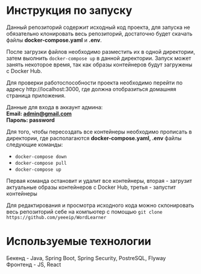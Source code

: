 # Инструкция по запуску

Данный репозиторий содержит исходный код проекта, для запуска не обязательно клонировать весь репозиторий, достаточно будет скачать файлы **docker-compose.yaml** и **.env**.  

После загрузки файлов необходимо разместить их в одной директории, затем выолнить ```docker-compose up``` в данной директории. Запуск может занять некоторое время, так как образы контейнеров будут загружены с Docker Hub.  

Для проверки работоспособности проекта необходимо перейти по адресу http://localhost:3000, где должна отобразиться домашняя страница приложения.

Данные для входа в аккаунт админа:  
**Email: admin@gmail.com**  
**Пароль: password**

Для того, чтобы пересоздать все контейнеры необходимо прописать в директории, где располагаются **docker-compose.yaml, .env** файлы следующие команды:
- ```docker-compose down```
- ```docker-compose pull```
- ```docker-compose up```

Первая команда остановит и удалит все контейнеры, вторая - загрузит актуальные образы контейнеров с Docker Hub, третья - запустит контейнеры

Для редактирования и просмотра исходного кода можно склонировать весь репозиторий себе на компьютер с помощью ```git clone https://github.com/yeeeip/WordLearner```
# Используемые технологии

Бекенд - Java, Spring Boot, Spring Security, PostreSQL, Flyway  
Фронтенд - JS, React
